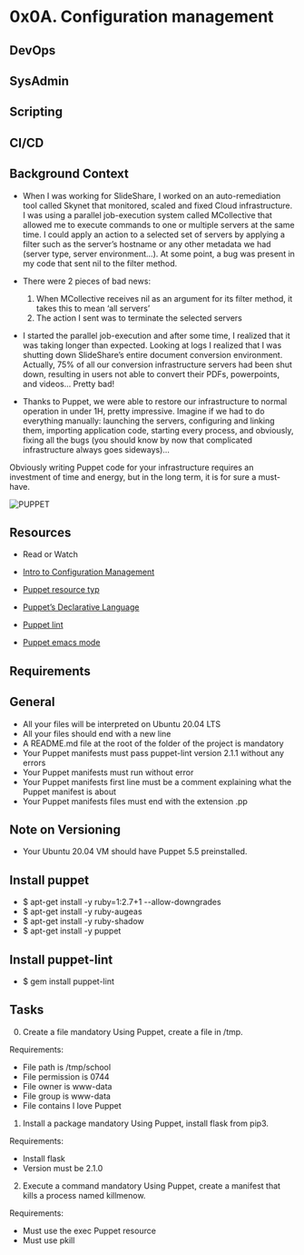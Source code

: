 # 0x0A. Configuration management

## DevOps
## SysAdmin
## Scripting
## CI/CD

## Background Context

- When I was working for SlideShare, I worked on an auto-remediation tool called Skynet that monitored, scaled and fixed Cloud infrastructure. I was using a parallel job-execution system called MCollective that allowed me to execute commands to one or multiple servers at the same time. I could apply an action to a selected set of servers by applying a filter such as the server’s hostname or any other metadata we had (server type, server environment…). At some point, a bug was present in my code that sent nil to the filter method.

- There were 2 pieces of bad news:
	1. When MCollective receives nil as an argument for its filter method, it takes this to mean ‘all servers’
	2. The action I sent was to terminate the selected servers

- I started the parallel job-execution and after some time, I realized that it was taking longer than expected. Looking at logs I realized that I was shutting down SlideShare’s entire document conversion environment. Actually, 75% of all our conversion infrastructure servers had been shut down, resulting in users not able to convert their PDFs, powerpoints, and videos… Pretty bad!

- Thanks to Puppet, we were able to restore our infrastructure to normal operation in under 1H, pretty impressive. Imagine if we had to do everything manually: launching the servers, configuring and linking them, importing application code, starting every process, and obviously, fixing all the bugs (you should know by now that complicated infrastructure always goes sideways)…

Obviously writing Puppet code for your infrastructure requires an investment of time and energy, but in the long term, it is for sure a must-have.

![PUPPET](https://s3.amazonaws.com/intranet-projects-files/holbertonschool-sysadmin_devops/292/4i8il3B.gif)

## Resources

- Read or Watch

- [Intro to Configuration Management](intro-to-configuration-management)
- [Puppet resource typ](puppet-resource)
- [Puppet’s Declarative Language](puppet's-declarative-language)
- [Puppet lint](puppet-lint)
- [Puppet emacs mode](puppet-emacs-mode)

## Requirements

## General

- All your files will be interpreted on Ubuntu 20.04 LTS
- All your files should end with a new line
- A README.md file at the root of the folder of the project is mandatory
- Your Puppet manifests must pass puppet-lint version 2.1.1 without any errors
- Your Puppet manifests must run without error
- Your Puppet manifests first line must be a comment explaining what the Puppet manifest is about
- Your Puppet manifests files must end with the extension .pp

## Note on Versioning

- Your Ubuntu 20.04 VM should have Puppet 5.5 preinstalled.

## Install puppet
- $ apt-get install -y ruby=1:2.7+1 --allow-downgrades
- $ apt-get install -y ruby-augeas
- $ apt-get install -y ruby-shadow
- $ apt-get install -y puppet

## Install puppet-lint

- $ gem install puppet-lint

## Tasks

0. Create a file
mandatory
Using Puppet, create a file in /tmp.

Requirements:

- File path is /tmp/school
- File permission is 0744
- File owner is www-data
- File group is www-data
- File contains I love Puppet

1. Install a package
mandatory
Using Puppet, install flask from pip3.

Requirements:

- Install flask
- Version must be 2.1.0

2. Execute a command
mandatory
Using Puppet, create a manifest that kills a process named killmenow.

Requirements:

- Must use the exec Puppet resource
- Must use pkill

